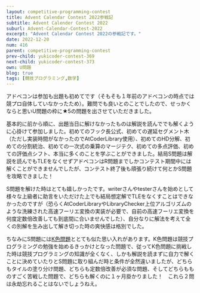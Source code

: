 ```yaml
---
layout: competitive-programming-contest
title: Advent Calendar Contest 2022参戦記
subtitle: Advent Calender Contest 2022
suburl: Advent-Calendar-Contest-2022
excerpt: "Advent Calendar Contest 2022の参戦記です。"
date: 2022-12-20
num: 416
parent: competitive-programming-contest
prev-child: yukicoder-contest-369
next-child: yukicoder-contest-373
own: U問題
blog: true
tags: [競技プログラミング,数学]
---
```


アドベコンは参加も出題も初めてです（そもそも１年前のアドベコンの時点では競プロ自体していなかったため）。難問でも良いとのことでしたので、せっかくならと思いU問題の枠に★5の問題を出させていただきました。

基本的に前から順に、出題当日に解けなかったものは解説を読んででも解くように心掛けて参加しました。初めてのフック長公式、初めての遅延セグメント木（ただし実装時間がなかったのでAtCoderLibrary使用）、初めてのHD分解、初めての分割統治、初めての一次式の乗算のマージテク、初めての多点評価、初めての評価点シフト、本当に多くのことを学ぶことができました。結局S問題は解説を読んでもTLEをなくせずアドベコンはR問題までしかコンテスト期間中には解くことができませんでしたが、コンテスト終了後も頑張り続けて何とかS問題を攻略できました！

S問題を解けた時はとても嬉しかったです。writerさんやtesterさんを始めとして様々な上級者に助言をいただけた上でも結局想定解でTLEをなくすことはできなかったのですが（恐らくAtCoderLibraryやLibraryChecker上位アルゴリズムのような洗練された高速フーリエ変換の実装が必要で、自前の高速フーリエ変換を何度定数倍改善しても到底間に合いませんでした）、自分なりに解法を考えて全くの別解を生み出して解き切った時の爽快感は格別でした。

ちなみにS問題には<a href="https://yukicoder.me/problems/no/1815">K色問題</a>ととても似た思い入れがあります。K色問題は競技プログラミングの勉強を始めるきっかけとなった問題で、従ってK色問題に挑戦した時は競技プログラミングの知識が全くなく、しかも解説を読まずに自力で解くことに決めていたりとS問題に取り組んだ時と条件が全然違いましたが、どちらもタイルの塗り分け問題、どちらも定数倍改善が必須な問題、そしてどちらもものすごく苦戦した問題で、どちらも解くのに１ヶ月掛かりました！　これら２問は永劫忘れることはないでしょうねえ。

